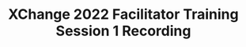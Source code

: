 ---
title: XChange 2022 Facilitator Training Session 1 Recording
redirect_to: https://edpuzzle.com/assignments/6217d4031faa9f428a1f4388/watch
redirect_from: 
  - /XC22FaciTraining1
  - /xc22facitraining1
---